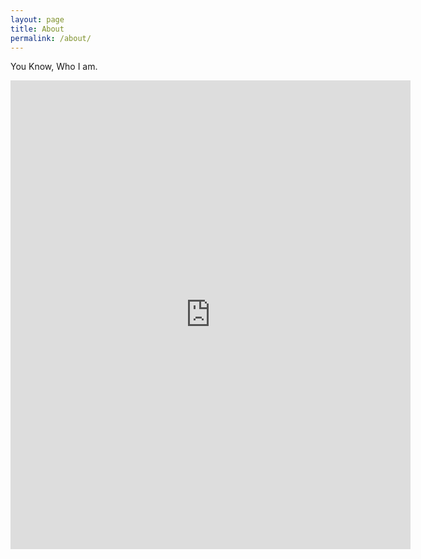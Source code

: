 ```yaml
---
layout: page
title: About
permalink: /about/
---
```


You Know, Who I am.


<iframe src="https://docs.google.com/forms/d/e/1FAIpQLSc_ZG9YmTlAkFnDbtk9mHryyDlSF6xxybvRSh2z-Ir6tdboNw/viewform?embedded=true" width="640" height="750" frameborder="0" marginheight="0" marginwidth="0">Loading…</iframe>